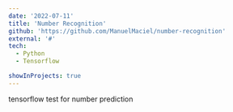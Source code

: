 ```yaml
---
date: '2022-07-11'
title: 'Number Recognition'
github: 'https://github.com/ManuelMaciel/number-recognition'
external: '#'
tech:
  - Python
  - Tensorflow

showInProjects: true
---
```


tensorflow test for number prediction